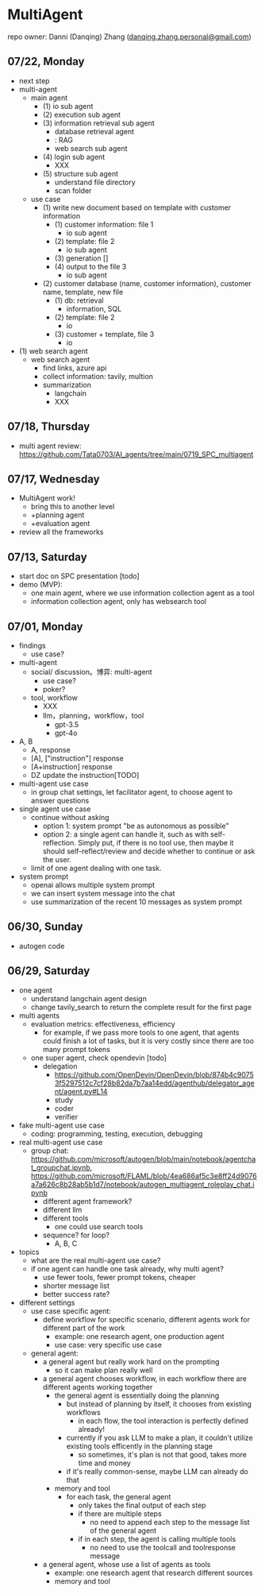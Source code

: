 # MultiAgent
repo owner: Danni (Danqing) Zhang (danqing.zhang.personal@gmail.com)


## 07/22, Monday
* next step
* multi-agent
  * main agent
    * (1) io sub agent
    * (2) execution sub agent
    * (3) information retrieval sub agent
      * database retrieval agent
      * <local file search sub agent>: RAG
      * web search sub agent
    * (4) login sub agent
      * XXX
    * (5) structure sub agent
      * understand file directory
      * scan folder
  * use case
    * (1) write new document based on template with customer information
      * (1) customer information: file 1
        * io sub agent
      * (2) template: file 2
        * io sub agent
      * (3) generation []
      * (4) output to the file 3
        * io sub agent
    * (2) customer database (name, customer information), customer name, template, new file
      * (1) db: retrieval
        * information, SQL
      * (2) template: file 2
        * io
      * (3) customer + template, file 3
        * io
* (1) web search agent
  * web search agent
    * find links, azure api
    * collect information: tavily, multion
    * summarization
      * langchain
      * XXX

## 07/18, Thursday
* multi agent review: https://github.com/Tata0703/AI_agents/tree/main/0719_SPC_multiagent


## 07/17, Wednesday
* MultiAgent work!
  * bring this to another level
  * +planning agent
  * +evaluation agent
* review all the frameworks

## 07/13, Saturday
* start doc on SPC presentation [todo]
* demo (MVP):
  * one main agent, where we use information collection agent as a tool
  * information collection agent, only has websearch tool

## 07/01, Monday
* findings
  * use case?
* multi-agent
  * social/ discussion。博弈: multi-agent
    * use case?
    * poker?
  * tool, workflow
    * XXX
    * llm，planning，workflow，tool
      * gpt-3.5
      * gpt-4o
* A, B
  * A, response
  * [A], ["instruction"] response
  * [A+instruction] response
  * DZ update the instruction[TODO]
* multi-agent use case
  * in group chat settings, let facilitator agent, to choose agent to answer questions
* single agent use case
  * continue without asking
    * option 1: system prompt "be as autonomous as possible"
    * option 2: a single agent can handle it, such as with self-reflection. Simply put, if there is no tool use, then maybe it should self-reflect/review and decide whether to continue or ask the user.
  * limit of one agent dealing with one task.
* system prompt
  * openai allows multiple system prompt
  * we can insert system message into the chat
  * use summarization of the recent 10 messages as system prompt

## 06/30, Sunday
* autogen code

## 06/29, Saturday
* one agent
  * understand langchain agent design
  * change tavily_search to return the complete result for the first page
* multi agents
  * evaluation metrics: effectiveness, efficiency
    * for example, if we pass more tools to one agent, that agents could finish a lot of tasks, but it is very costly since there are too many prompt tokens
  * one super agent, check opendevin [todo]
    * delegation
      * https://github.com/OpenDevin/OpenDevin/blob/874b4c90753f5297512c7cf28b82da7b7aa14edd/agenthub/delegator_agent/agent.py#L14
      * study
      * coder
      * verifier
* fake multi-agent use case
  * coding: programming, testing, execution, debugging
* real multi-agent use case
  * group chat: https://github.com/microsoft/autogen/blob/main/notebook/agentchat_groupchat.ipynb, https://github.com/microsoft/FLAML/blob/4ea686af5c3e8ff24d9076a7a626c8b28ab5b1d7/notebook/autogen_multiagent_roleplay_chat.ipynb
    * different agent framework?
    * different llm
    * different tools
      * one could use search tools
    * sequence? for loop?
      * A, B, C
* topics
  * what are the real multi-agent use case?
  * if one agent can handle one task already, why multi agent?
    * use fewer tools, fewer prompt tokens, cheaper
    * shorter message list
    * better success rate?
* different settings
  * use case specific agent:
    * define workflow for specific scenario, different agents work for different part of the work
      * example: one research agent, one production agent
      * use case: very specific use case
  * general agent:
    * a general agent but really work hard on the prompting
      * so it can make plan really well
    * a general agent chooses workflow, in each workflow there are different agents working together
      * the general agent is essentially doing the planning
        * but instead of planning by itself, it chooses from existing workflows
          * in each flow, the tool interaction is perfectly defined already!
        * currently if you ask LLM to make a plan, it couldn't utilize existing tools efficently in the planning stage
          * so sometimes, it's plan is not that good, takes more time and money
        * if it's really common-sense, maybe LLM can already do that
      * memory and tool
        * for each task, the general agent
          * only takes the final output of each step
          * if there are multiple steps
            * no need to append each step to the message list of the general agent
          * if in each step, the agent is calling multiple tools
            * no need to use the toolcall and toolresponse message
    * a general agent, whose use a list of agents as tools
      * example: one research agent that research different sources
      * memory and tool